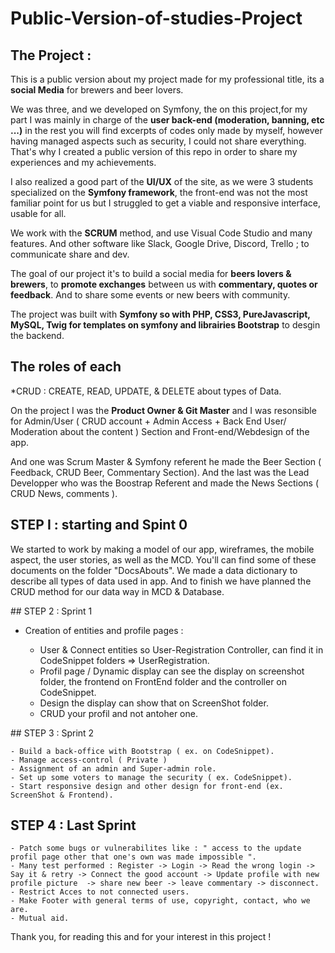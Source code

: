 # Public-Version-of-studies-Project

## The Project :

This is a public version about my project made for my professional title, its a **social Media** for brewers and beer lovers. 

We was three, and we developed on Symfony, the on this project,for my part I was mainly in charge of the **user back-end (moderation, banning, etc ...)** in the rest you will find excerpts of codes only made by myself, however having managed aspects such as security, I could not share everything. That's why I created a public version of this repo in order to share my experiences and my achievements.

I also realized a good part of the **UI/UX** of the site, as we were 3 students specialized on the **Symfony framework**, the front-end was not the most familiar point for us but I struggled to get a viable and responsive interface, usable for all.

We work with the **SCRUM** method, and use Visual Code Studio and many features. And other software like Slack, Google Drive, Discord, Trello ; to communicate share and dev.

The goal of our project it's to build a social media for **beers lovers & brewers**, to **promote exchanges** between us with **commentary, quotes or feedback**. And to share some events or new beers with community.

The project was built with **Symfony so with PHP, CSS3, PureJavascript, MySQL, Twig for templates on symfony and librairies Bootstrap** to desgin the backend.

## The roles of each

*CRUD : CREATE, READ, UPDATE, & DELETE about types of Data.

On the project I was the **Product Owner & Git Master** and I was resonsible for Admin/User ( CRUD account + Admin Access + Back End User/ Moderation about the content ) Section and Front-end/Webdesign of the app.

And one was Scrum Master & Symfony referent he made the Beer Section ( Feedback, CRUD Beer, Commentary Section).
And the last was the Lead Developper who was the Boostrap Referent and made the News Sections ( CRUD News, comments ).

## STEP I : starting and Spint 0

We started to work by making a model of our app, wireframes, the mobile aspect, the user stories, as well as the MCD. You'll can find some of these documents on the folder "DocsAbouts". We made a data dictionary to describe all types of data used in app. And to finish we have planned the CRUD method for our data way in MCD & Database.


## STEP 2 : Sprint 1

- Creation of entities and profile pages :

    - User & Connect entities so User-Registration Controller, can find it in CodeSnippet folders => UserRegistration.
    - Profil page / Dynamic display can see the display on screenshot folder, the frontend on FrontEnd folder and the controller on CodeSnippet.
    - Design the display can show that on ScreenShot folder.
    - CRUD your profil and not antoher one. 

## STEP 3 : Sprint 2

    - Build a back-office with Bootstrap ( ex. on CodeSnippet).
    - Manage access-control ( Private )
    - Assignment of an admin and Super-admin role. 
    - Set up some voters to manage the security ( ex. CodeSnippet).
    - Start responsive design and other design for front-end (ex. ScreenShot & Frontend).

## STEP 4 : Last Sprint 

    - Patch some bugs or vulnerabilites like : " access to the update profil page other that one's own was made impossible ".
    - Many test performed : Register -> Login -> Read the wrong login -> Say it & retry -> Connect the good account -> Update profile with new profile picture  -> share new beer -> leave commentary -> disconnect.
    - Restrict Acces to not connected users.
    - Make Footer with general terms of use, copyright, contact, who we are.
    - Mutual aid.


Thank you, for reading this and for your interest in this project ! 